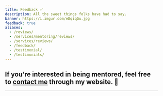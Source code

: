 ```yaml
---
title: Feedback ✅
description: All the sweet things folks have had to say.
banner: https://i.imgur.com/eDqiqGu.jpg
feedback: true
aliases:
  - /reviews/
  - /services/mentoring/reviews/
  - /services/reviews/
  - /feedback/
  - /testimonial/
  - /testimonials/
---
```


## If you’re interested in being mentored, feel free to [contact me](/contact/) through my website. 📩️

---
